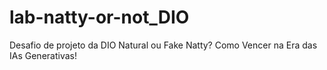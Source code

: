 # lab-natty-or-not_DIO
Desafio de projeto da DIO Natural ou Fake Natty? Como Vencer na Era das IAs Generativas!
